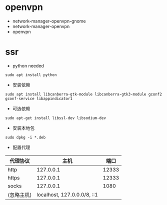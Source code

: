 # openvpn
- network-manager-openvpn-gnome
- network-manager-openvpn
- openvpn


# ssr
- python needed
```shell
sudo apt install python
```
- 安装依赖
```shell
sudo apt install libcanberra-gtk-module libcanberra-gtk3-module gconf2 gconf-service libappindicator1
```
- 可选依赖
```shell
sudo apt-get install libssl-dev libsodium-dev
```
- 安装本地包
```shell
sudo dpkg -i *.deb
```
- 配置代理

| 代理协议 | 主机 | 端口 |
| - | - | - |
| http | 127.0.0.1 | 12333 |
| https | 127.0.0.1 | 12333 |
| socks | 127.0.0.1 | 1080 |
| (忽略主机) |localhost, 127.0.0.0/8, ::1| |
